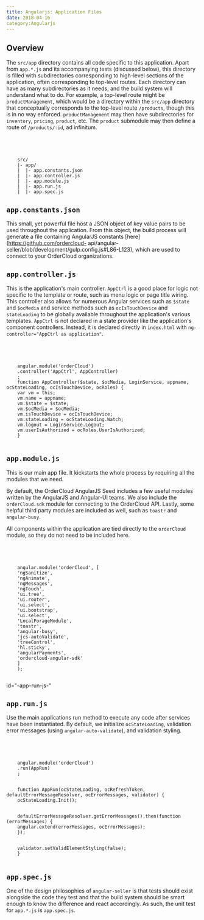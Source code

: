 ```yaml
---
title: Angularjs: Application Files
date: 2018-04-16
category:Angularjs
---
```







## Overview





The `src/app` directory contains all code specific to this application. Apart
from `app.*.js` and its accompanying tests (discussed below), this directory
is filled with subdirectories corresponding to high-level sections of the
application, often corresponding to top-level routes. Each directory can have
as many subdirectories as it needs, and the build system will understand what
to do. For example, a top-level route might be `productManagement`, which
would be a directory within the `src/app` directory that conceptually
corresponds to the top-level route `/products`, though this is in no way
enforced. `productManagement` may then have subdirectories for `inventory`,
`pricing`, `product`, etc. The `product` submodule may then define a route of
`/products/:id`, ad infinitum.



```


    
    
    src/
    |- app/
    |  |- app.constants.json
    |  |- app.controller.js
    |  |- app.module.js
    |  |- app.run.js
    |  |- app.spec.js

```









## `app.constants.json`





This small, yet powerful file host a JSON object of key value pairs to be used
throughout the application. From this object, the build process will generate
a file containing AngularJS constants [here](https://github.com/ordercloud-
api/angular-seller/blob/development/gulp.config.js#L86-L123), which are used
to connect to your OrderCloud organizations.









## `app.controller.js`





This is the application's main controller. `AppCtrl` is a good place for logic
not specific to the template or route, such as menu logic or page title
wiring. This controller also allows for numerous Angular services such as
`$state` and `$ocMedia` and service methods such as `ocIsTouchDevice` and
`stateLoading` to be globally available throughout the application's various
templates. `AppCtrl` is not declared in a state provider like the
application's component controllers. Instead, it is declared directly in
`index.html` with `ng-controller="AppCtrl as application"`.



```


    
    
    angular.module('orderCloud')
    .controller('AppCtrl', AppController)
    ;
    function AppController($state, $ocMedia, LoginService, appname, ocStateLoading, ocIsTouchDevice, ocRoles) {
    var vm = this;
    vm.name = appname;
    vm.$state = $state;
    vm.$ocMedia = $ocMedia;
    vm.isTouchDevice = ocIsTouchDevice;
    vm.stateLoading = ocStateLoading.Watch;
    vm.logout = LoginService.Logout;
    vm.userIsAuthorized = ocRoles.UserIsAuthorized;
    }
    

```









## `app.module.js`





This is our main app file. It kickstarts the whole process by requiring all
the modules that we need.





By default, the OrderCloud AngularJS Seed includes a few useful modules
written by the AngularJS and Angular-UI teams. We also include the
`orderCloud.sdk` module for connecting to the OrderCloud API. Lastly, some
helpful third party modules are included as well, such as `toastr` and
`angular-busy`.





All components within the application are tied directly to the `orderCloud`
module, so they do not need to be included here.



```


    
    
    angular.module('orderCloud', [
    'ngSanitize',
    'ngAnimate',
    'ngMessages',
    'ngTouch',
    'ui.tree',
    'ui.router',
    'ui.select',
    'ui.bootstrap',
    'ui.select',
    'LocalForageModule',
    'toastr',
    'angular-busy',
    'jcs-autoValidate',
    'treeControl',
    'hl.sticky',
    'angularPayments',
    'ordercloud-angular-sdk'
    ]
    );
    

```





id="-app-run-js-"



## `app.run.js`





Use the main applications run method to execute any code after services have
been instantiated. By default, we initialize `ocStateLoading`, validation
error messages (using `angular-auto-validate`), and validation styling.



```


    
    
    angular.module('orderCloud')
    .run(AppRun)
    ;
    
    
    function AppRun(ocStateLoading, ocRefreshToken, defaultErrorMessageResolver, ocErrorMessages, validator) {
    ocStateLoading.Init();
    
    
    defaultErrorMessageResolver.getErrorMessages().then(function (errorMessages) {
    angular.extend(errorMessages, ocErrorMessages);
    });
    
    
    validator.setValidElementStyling(false);
    }
    

```









## `app.spec.js`





One of the design philosophies of `angular-seller` is that tests should exist
alongside the code they test and that the build system should be smart enough
to know the difference and react accordingly. As such, the unit test for
`app.*.js` is `app.spec.js`.





